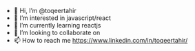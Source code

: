- 👋 Hi, I’m @toqeertahir
- 👀 I’m interested in javascript/react
- 🌱 I’m currently learning reactjs
- 💞️ I’m looking to collaborate on 
- 📫 How to reach me https://www.linkedin.com/in/toqeertahir/
